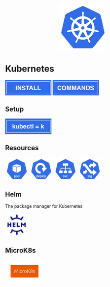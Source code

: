 <p align="center">
  <img src="../images/kubernetes/logo-150x150.png" />
</p>

# Kubernetes

[![How to install Kubernetes in Ubuntu](../images/kubernetes/install.jpg)](./install_kubernetes.md)
[![Kubernetes commands](../images/kubernetes/commands.jpg)](./kubernetes_commands.md)

## Setup

[![alias k](../images/kubernetes/alias_k.jpg)](./alias_k.md)

## Resources

[<img src="../images/kubernetes/res-pod-logo.png" width="75" alt="pod" />](./README.md)
[<img src="../images/kubernetes/res-deploy-logo.png" width="75" alt="deployment" />](./README.md)
[<img src="../images/kubernetes/res-svc-logo.png" width="75" alt="service" />](./kubernetes_service.md)
[<img src="../images/kubernetes/res-ing-logo.png" width="75" alt="ingress" />](./README.md)

## Helm
The package manager for Kubernetes

[<img src="../images/kubernetes/helm-logo.png" width="75" alt="helm">](./helm.md)

## MicroK8s
[<img src="../images/kubernetes/microk8s-logo.png" height="75" alt="helm">](./microk8s.md)
